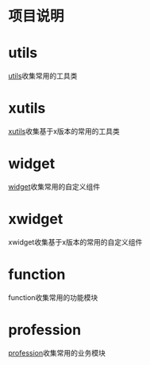 # 项目说明

# utils
[utils](utils/utils.md)收集常用的工具类

# xutils
[xutils](xutils/xutils.md)收集基于x版本的常用的工具类

# widget
[widget](widget/widget.md)收集常用的自定义组件

# xwidget
xwidget收集基于x版本的常用的自定义组件

# function
function收集常用的功能模块

# profession
[profession](profession/profession.md)收集常用的业务模块

